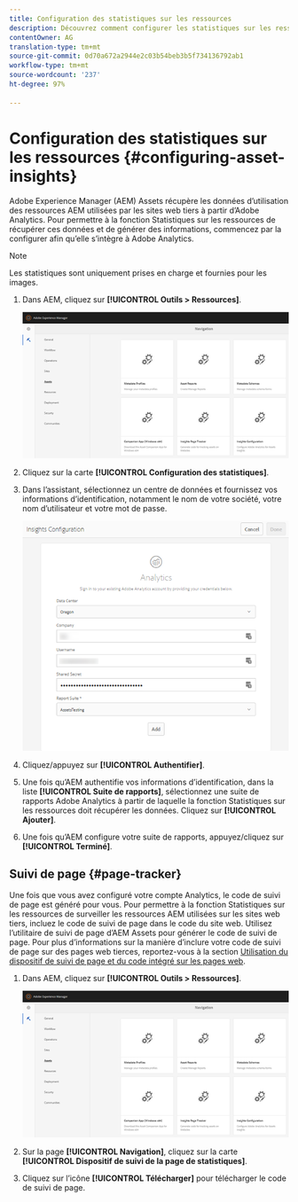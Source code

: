 ```yaml
---
title: Configuration des statistiques sur les ressources
description: Découvrez comment configurer les statistiques sur les ressources dans AEM Assets.
contentOwner: AG
translation-type: tm+mt
source-git-commit: 0d70a672a2944e2c03b54beb3b5f734136792ab1
workflow-type: tm+mt
source-wordcount: '237'
ht-degree: 97%

---
```



# Configuration des statistiques sur les ressources  {#configuring-asset-insights}

Adobe Experience Manager (AEM) Assets récupère les données d’utilisation des ressources AEM utilisées par les sites web tiers à partir d’Adobe Analytics. Pour permettre à la fonction Statistiques sur les ressources de récupérer ces données et de générer des informations, commencez par la configurer afin qu’elle s’intègre à Adobe Analytics.

>[!NOTE]
>
>Les statistiques sont uniquement prises en charge et fournies pour les images.

1. Dans AEM, cliquez sur **[!UICONTROL Outils > Ressources]**.

   ![chlimage_1-210](assets/chlimage_1-210.png)

1. Cliquez sur la carte **[!UICONTROL Configuration des statistiques]**.
1. Dans l’assistant, sélectionnez un centre de données et fournissez vos informations d’identification, notamment le nom de votre société, votre nom d’utilisateur et votre mot de passe.

   ![chlimage_1-211](assets/insights_config2.png)

1. Cliquez/appuyez sur **[!UICONTROL Authentifier]**.
1. Une fois qu’AEM authentifie vos informations d’identification, dans la liste **[!UICONTROL Suite de rapports]**, sélectionnez une suite de rapports Adobe Analytics à partir de laquelle la fonction Statistiques sur les ressources doit récupérer les données. Cliquez sur **[!UICONTROL Ajouter]**.
1. Une fois qu’AEM configure votre suite de rapports, appuyez/cliquez sur **[!UICONTROL Terminé]**.

## Suivi de page {#page-tracker}

Une fois que vous avez configuré votre compte Analytics, le code de suivi de page est généré pour vous. Pour permettre à la fonction Statistiques sur les ressources de surveiller les ressources AEM utilisées sur les sites web tiers, incluez le code de suivi de page dans le code du site web. Utilisez l’utilitaire de suivi de page d’AEM Assets pour générer le code de suivi de page. Pour plus d’informations sur la manière d’inclure votre code de suivi de page sur des pages web tierces, reportez-vous à la section [Utilisation du dispositif de suivi de page et du code intégré sur les pages web](touch-ui-using-page-tracker.md).

1. Dans AEM, cliquez sur **[!UICONTROL Outils > Ressources]**.

   ![chlimage_1-214](assets/chlimage_1-214.png)

1. Sur la page **[!UICONTROL Navigation]**, cliquez sur la carte **[!UICONTROL Dispositif de suivi de la page de statistiques]**.
1. Cliquez sur l’icône **[!UICONTROL Télécharger]** pour télécharger le code de suivi de page.